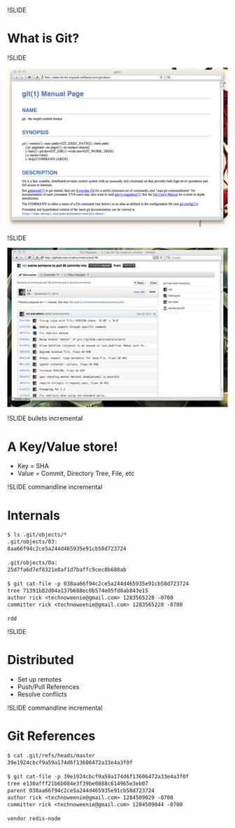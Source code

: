 !SLIDE
# What is Git?

!SLIDE

![stupid content tracker](man_git.png)

!SLIDE

![git is a distributed source control tool](pullrequest.png)

!SLIDE bullets incremental
# A Key/Value store!

* Key = SHA
* Value = Commit, Directory Tree, File, etc

!SLIDE commandline incremental
# Internals

    $ ls .git/objects/*
    .git/objects/03:
    8aa66f94c2ce5a244d465935e91cb58d723724

    .git/objects/0a:
    25d7fa6d7ef8321e0af1d7baffc9cec8b680ab

    $ git cat-file -p 038aa66f94c2ce5a244d465935e91cb58d723724
    tree 71391b82d04a137b688ec0b574e05fd8ab843e15
    author rick <technoweenie@gmail.com> 1283565228 -0700
    committer rick <technoweenie@gmail.com> 1283565228 -0700

    rdd

!SLIDE
# Distributed

* Set up remotes
* Push/Pull References
* Resolve conflicts

!SLIDE commandline incremental
# Git References

    $ cat .git/refs/heads/master  
    39e1924cbcf9a59a174d6f13606472a33e4a3f0f

    $ git cat-file -p 39e1924cbcf9a59a174d6f13606472a33e4a3f0f
    tree e130afff21b6b084e3f39be0888c614965e3eb07
    parent 038aa66f94c2ce5a244d465935e91cb58d723724
    author rick <technoweenie@gmail.com> 1284509029 -0700
    committer rick <technoweenie@gmail.com> 1284509044 -0700

    vendor redis-node